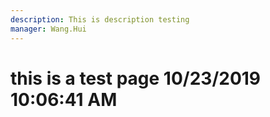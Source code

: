 ```yaml
---
description: This is description testing
manager: Wang.Hui
---
```

# this is a test page 10/23/2019 10:06:41 AM